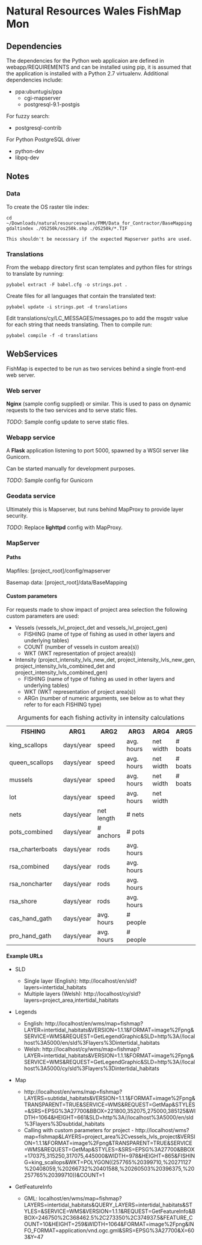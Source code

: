 Natural Resources Wales FishMap Mon
===================================

Dependencies
------------

The dependencies for the Python web applicaion are defined in webapp/REQUIREMENTS and can be installed using pip, it is assumed that the application is installed with a Python 2.7 virtualenv. Additional dependencies include:

* ppa:ubuntugis/ppa
    * cgi-mapserver
    * postgresql-9.1-postgis

For fuzzy search:
* postgresql-contrib

For Python PostgreSQL driver
* python-dev
* libpq-dev

Notes
-----

### Data

To create the OS raster tile index:

    cd ~/Downloads/naturalresourceswales/FMM/Data_for_Contractor/BaseMapping
    gdaltindex ./OS250k/os250k.shp ./OS250k/*.TIF

    This shouldn't be necessary if the expected Mapserver paths are used.

### Translations

From the webapp directory first scan templates and python files for strings to translate by running:

    pybabel extract -F babel.cfg -o strings.pot .

Create files for all languages that contain the translated text:

    pybabel update -i strings.pot -d translations

Edit translations/cy/LC_MESSAGES/messages.po to add the msgstr value for each string that needs translating. Then to compile run:

    pybabel compile -f -d translations

## WebServices

FishMap is expected to be run as two services behind a single front-end web server. 

### Web server
**Nginx** (sample config supplied) or similar. This is used to pass on dynamic requests to the two services and to serve static files.

*TODO*: Sample config update to serve static files.


### Webapp service
A **Flask** application listening to port 5000, spawned by a WSGI server like Gunicorn.

Can be started manually for development purposes.

*TODO*: Sample config for Gunicorn

### Geodata service
Ultimately this is Mapserver, but runs behind MapProxy to provide layer security.

*TODO*: Replace **lighttpd** config with MapProxy.


### MapServer 

#### Paths

Mapfiles: [project_root]/config/mapserver

Basemap data: [project_root]/data/BaseMapping

#### Custom parameters

For requests made to show impact of project area selection the following custom parameters are used:

* Vessels (vessels\_lvl\_project\_det and vessels\_lvl\_project\_gen)
    * FISHING (name of type of fishing as used in other layers and underlying tables)
    * COUNT (number of vessels in custom area(s))
    * WKT (WKT representation of project area(s))
* Intensity (project\_intensity\_lvls\_new\_det, project\_intensity\_lvls\_new\_gen, project\_intensity\_lvls\_combined\_det and project\_intensity\_lvls\_combined\_gen)
    * FISHING (name of type of fishing as used in other layers and underlying tables)
    * WKT (WKT representation of project area(s))
    * ARGn (number of numeric arguments, see below as to what they refer to for each FISHING type)

<table>
<caption>Arguments for each fishing activity in intensity calculations</caption>
<tr><th>FISHING          </th><th> ARG1      </th><th> ARG2       </th><th> ARG3       </th><th> ARG4      </th><th> ARG5</th></tr>
<tr><td>king_scallops    </td><td> days/year </td><td> speed      </td><td> avg. hours </td><td> net width </td><td> # boats</td></tr>
<tr><td>queen_scallops   </td><td> days/year </td><td> speed      </td><td> avg. hours </td><td> net width </td><td> # boats</td></tr>
<tr><td>mussels          </td><td> days/year </td><td> speed      </td><td> avg. hours </td><td> net width </td><td> # boats</td></tr>
<tr><td>lot              </td><td> days/year </td><td> speed      </td><td> avg. hours </td><td> net width </td><td> </td></tr>
<tr><td>nets             </td><td> days/year </td><td> net length </td><td> # nets     </td><td>           </td><td> </td></tr>
<tr><td>pots_combined    </td><td> days/year </td><td> # anchors  </td><td> # pots     </td><td>           </td><td> </td></tr>
<tr><td>rsa_charterboats </td><td> days/year </td><td> rods       </td><td> avg. hours </td><td>           </td><td> </td></tr>
<tr><td>rsa_combined     </td><td> days/year </td><td> rods       </td><td> avg. hours </td><td>           </td><td> </td></tr>
<tr><td>rsa_noncharter   </td><td> days/year </td><td> rods       </td><td> avg. hours  </td><td>           </td><td> </td></tr>
<tr><td>rsa_shore        </td><td> days/year </td><td> rods       </td><td> avg. hours  </td><td>           </td><td> </td></tr>
<tr><td>cas_hand_gath    </td><td> days/year </td><td> avg. hours </td><td> # people   </td><td>           </td><td> </td></tr>
<tr><td>pro_hand_gath    </td><td> days/year </td><td> avg. hours </td><td> # people   </td><td>           </td><td> </td></tr>
</table>



#### Example URLs

* SLD
    * Single layer (English): http://localhost/en/sld?layers=intertidal_habitats
    * Multiple layers (Welsh): http://localhost/cy/sld?layers=project_area,intertidal_habitats

* Legends
    * English: http://localhost/en/wms/map=fishmap?LAYER=intertidal_habitats&VERSION=1.1.1&FORMAT=image%2Fpng&SERVICE=WMS&REQUEST=GetLegendGraphic&SLD=http%3A//localhost%3A5000/en/sld%3Flayers%3Dintertidal_habitats
    * Welsh: http://localhost/cy/wms/map=fishmap?LAYER=intertidal_habitats&VERSION=1.1.1&FORMAT=image%2Fpng&SERVICE=WMS&REQUEST=GetLegendGraphic&SLD=http%3A//localhost%3A5000/cy/sld%3Flayers%3Dintertidal_habitats

* Map
    * http://localhost/en/wms/map=fishmap?LAYERS=subtidal_habitats&VERSION=1.1.1&FORMAT=image%2Fpng&TRANSPARENT=TRUE&SERVICE=WMS&REQUEST=GetMap&STYLES=&SRS=EPSG%3A27700&BBOX=221800,352075,275000,385125&WIDTH=1064&HEIGHT=661&SLD=http%3A//localhost%3A5000/en/sld%3Flayers%3Dsubtidal_habitats
    * Calling with custom parameters for project - http://localhost/wms?map=fishmap&LAYERS=project_area%2Cvessels_lvls_project&VERSION=1.1.1&FORMAT=image%2Fpng&TRANSPARENT=TRUE&SERVICE=WMS&REQUEST=GetMap&STYLES=&SRS=EPSG%3A27700&BBOX=170375,315250,317075,445000&WIDTH=978&HEIGHT=865&FISHING=king_scallops&WKT=POLYGON((257765%20399710,%20271127%20408059,%20266732%20401588,%20260503%20396375,%20257765%20399710))&COUNT=1


* GetFeatureInfo
    * GML: localhost/en/wms/map=fishmap?LAYERS=intertidal_habitats&QUERY_LAYERS=intertidal_habitats&STYLES=&SERVICE=WMS&VERSION=1.1.1&REQUEST=GetFeatureInfo&BBOX=246750%2C368462.5%2C273350%2C374937.5&FEATURE_COUNT=10&HEIGHT=259&WIDTH=1064&FORMAT=image%2Fpng&INFO_FORMAT=application/vnd.ogc.gml&SRS=EPSG%3A27700&X=603&Y=47

